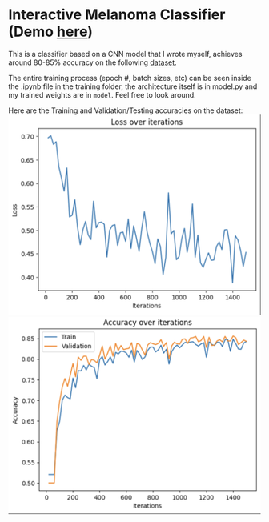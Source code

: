 # Interactive Melanoma Classifier (Demo [here](https://melanomas.streamlit.app))
This is a classifier based on a CNN model that I wrote myself, achieves around 80-85% accuracy on the 
following [dataset](https://www.kaggle.com/datasets/hasnainjaved/melanoma-skin-cancer-dataset-of-10000-images/data).

The entire training process (epoch #, batch sizes, etc) can be seen inside the .ipynb file in the training folder, the architecture itself is in model.py and my trained weights are in ```model```. Feel free to look around.

Here are the Training and Validation/Testing accuracies on the dataset:
![Training loss](assets/train.png)
![Test/Validation](assets/accuracy.png)

